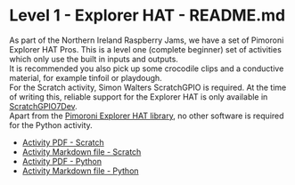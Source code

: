 # Level 1 -  Explorer HAT - README.md
As part of the Northern Ireland Raspberry Jams, we have a set of Pimoroni Explorer HAT Pros. This is a level one (complete beginner) set of activities which only use the built in inputs and outputs.   
It is recommended you also pick up some crocodile clips and a conductive material, for example tinfoil or playdough.   
For the Scratch activity, Simon Walters ScratchGPIO is required. At the time of writing this, reliable support for the Explorer HAT is only available in [ScratchGPIO7Dev](http://simplesi.net/scratchgpio-development-testing/).   
Apart from the [Pimoroni Explorer HAT library](https://github.com/pimoroni/explorer-hat), no other software is required for the Python activity.   
   
- [Activity PDF - Scratch](ExplorerHAT-Level1-ScratchGPIO.pdf?raw=true)   
- [Activity Markdown file - Scratch](ExplorerHAT-Level1-ScratchGPIO.md)    
- [Activity PDF - Python](ExplorerHAT-Level1-Python.pdf?raw=true)     
- [Activity Markdown file - Python](ExplorerHAT-Level1-Python.md)   
